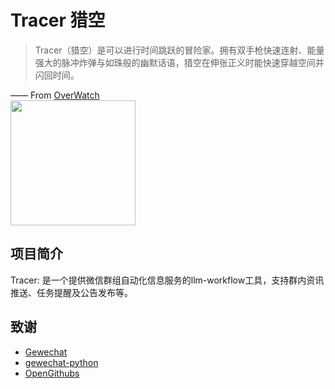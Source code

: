 # Tracer 猎空

> Tracer（猎空）是可以进行时间跳跃的冒险家。拥有双手枪快速连射、能量强大的脉冲炸弹与如珠般的幽默话语，猎空在伸张正义时能快速穿越空间并闪回时间。

—— From [OverWatch](https://ow.blizzard.cn/heroes/tracer)  
<img src="https://upload.wikimedia.org/wikipedia/zh/d/d6/Tracer_Overwatch.png" width="200" height="200" />


## 项目简介
Tracer: 是一个提供微信群组自动化信息服务的llm-workflow工具，支持群内资讯推送、任务提醒及公告发布等。









## 致谢
- [Gewechat](https://github.com/Devo919/Gewechat)  
- [gewechat-python](https://github.com/hanfangyuan4396/gewechat-python)  
- [OpenGithubs](https://github.com/OpenGithubs/github-daily-rank)